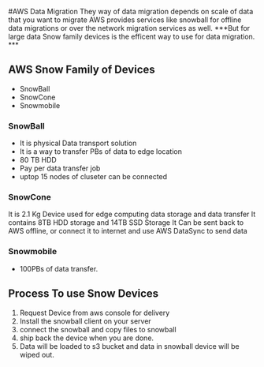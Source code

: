 #AWS Data Migration
They way of data migration depends on scale of data that you want to migrate 
AWS provides services like snowball for offline data migrations or over the network migration services as well.
***But for large data  Snow family devices is the efficent way to use for data migration. *** 

## AWS Snow Family of Devices
- SnowBall 
- SnowCone 
- Snowmobile
### SnowBall
- It is physical Data transport solution
- It is a way to transfer PBs of data to edge location
- 80 TB HDD 
- Pay per data transfer job
- uptop 15 nodes of cluseter can be connected

### SnowCone
It is 2.1 Kg Device used for edge computing data storage and data transfer
It contains  8TB HDD storage and 14TB SSD Storage 
It Can be sent back to AWS offline, or connect it to
internet and use AWS DataSync to send data

### Snowmobile
- 100PBs of data transfer.
  
## Process To use Snow Devices
1. Request Device from aws console for delivery 
2. Install the snowball client on your server
3. connect the snowball and copy files to snowball 
4. ship back the device when you are done.
5. Data will be loaded to s3 bucket and data in snowball device will be wiped out.
